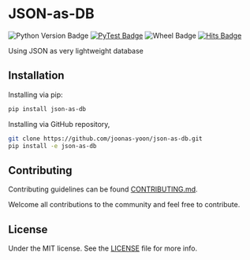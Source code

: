 # JSON-as-DB

![Python Version Badge] [![PyTest Badge]](https://github.com/joonas-yoon/json-as-db/actions/workflows/pytest.yml) ![Wheel Badge] [![Hits Badge]](#)

Using JSON as very lightweight database

## Installation

Installing via pip:

```bash
pip install json-as-db
```

Installing via GitHub repository,

```bash
git clone https://github.com/joonas-yoon/json-as-db.git
pip install -e json-as-db
```

## Contributing

Contributing guidelines can be found [CONTRIBUTING.md](CONTRIBUTING).

Welcome all contributions to the community and feel free to contribute.

## License

Under the MIT license. See the [LICENSE] file for more info.


[Python Version Badge]: https://img.shields.io/pypi/pyversions/json-as-db?style=flat-square
[PyTest Badge]: https://github.com/joonas-yoon/json-as-db/actions/workflows/pytest.yml/badge.svg
[Wheel Badge]: https://img.shields.io/pypi/wheel/json-as-db?style=flat-square
[Hits Badge]: https://hits.seeyoufarm.com/api/count/incr/badge.svg?url=https%3A%2F%2Fgithub.com%2Fjoonas-yoon%2Fjson-as-db
[CONTRIBUTING]: CONTRIBUTING.md
[LICENSE]: LICENSE
